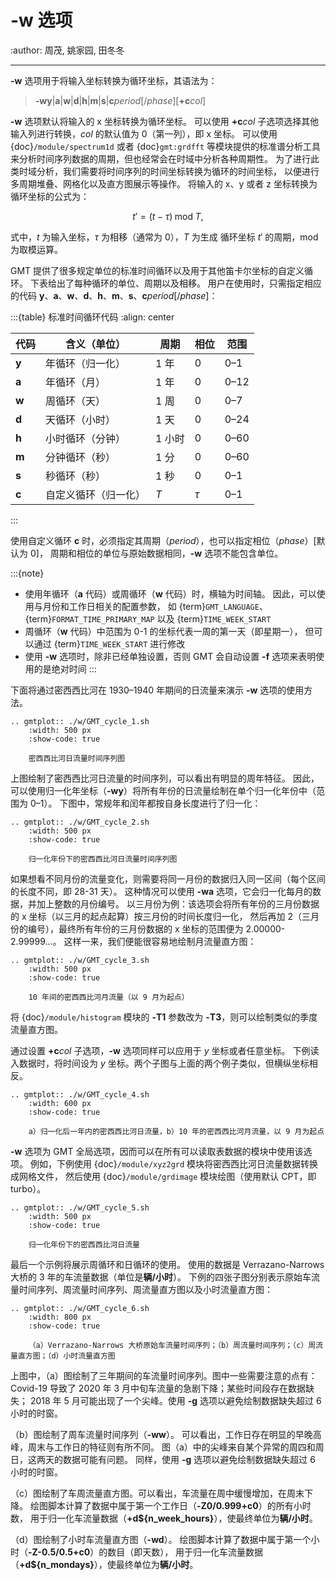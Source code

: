 # -w 选项

:author: 周茂, 姚家园, 田冬冬

---

**-w** 选项用于将输入坐标转换为循环坐标，其语法为：

> **-wy**|**a**|**w**|**d**|**h**|**m**|**s**|**c***period*\[/*phase*\]\[**+c***col*\]

**-w** 选项默认将输入的 x 坐标转换为循环坐标。
可以使用 **+c***col* 子选项选择其他输入列进行转换，*col* 的默认值为 0（第一列），即 x 坐标。
可以使用 {doc}`/module/spectrum1d` 或者 {doc}`gmt:grdfft` 等模块提供的标准谱分析工具
来分析时间序列数据的周期，但也经常会在时域中分析各种周期性。
为了进行此类时域分析，我们需要将时间序列的时间坐标转换为循环的时间坐标，
以便进行多周期堆叠、网格化以及直方图展示等操作。
将输入的 x、y 或者 z 坐标转换为循环坐标的公式为：

$$
t' = (t - \tau) \;\mathrm{mod}\; T,
$$

式中，*t* 为输入坐标，$\tau$ 为相移（通常为 0），*T* 为生成
循环坐标 $t'$ 的周期，$\mathrm{mod}$ 为取模运算。

GMT 提供了很多规定单位的标准时间循环以及用于其他笛卡尔坐标的自定义循环。
下表给出了每种循环的单位、周期以及相移。
用户在使用时，只需指定相应的代码
**y**、**a**、**w**、**d**、**h**、**m**、**s**、**c***period*\[/*phase*\]：

:::{table} 标准时间循环代码
:align: center

| **代码** | **含义**（**单位**） | **周期** | **相位** | **范围** |
| -------- | -------------------- | -------- | -------- | -------- |
| **y**    | 年循环（归一化）     | 1 年     | 0        | 0–1      |
| **a**    | 年循环（月）         | 1 年     | 0        | 0–12     |
| **w**    | 周循环（天）         | 1 周     | 0        | 0–7      |
| **d**    | 天循环（小时）       | 1 天     | 0        | 0–24     |
| **h**    | 小时循环（分钟）     | 1 小时   | 0        | 0–60     |
| **m**    | 分钟循环（秒）       | 1 分     | 0        | 0–60     |
| **s**    | 秒循环（秒）         | 1 秒     | 0        | 0–1      |
| **c**    | 自定义循环（归一化） | $T$      | $\tau$   | 0–1      |
:::

使用自定义循环 **c** 时，必须指定其周期（*period*），也可以指定相位（*phase*）[默认为 0]，
周期和相位的单位与原始数据相同，**-w** 选项不能包含单位。

:::{note}
- 使用年循环（**a** 代码）或周循环（**w** 代码）时，横轴为时间轴。
  因此，可以使用与月份和工作日相关的配置参数，
  如 {term}`GMT_LANGUAGE`、{term}`FORMAT_TIME_PRIMARY_MAP` 以及 {term}`TIME_WEEK_START`
- 周循环（**w** 代码）中范围为 0-1 的坐标代表一周的第一天（即星期一），
  但可以通过 {term}`TIME_WEEK_START` 进行修改
- 使用 **-w** 选项时，除非已经单独设置，否则 GMT 会自动设置 **-f** 选项来表明使用的是绝对时间
:::

下面将通过密西西比河在 1930–1940 年期间的日流量来演示 **-w** 选项的使用方法。

```{eval-rst}
.. gmtplot:: ./w/GMT_cycle_1.sh
    :width: 500 px
    :show-code: true

    密西西比河日流量时间序列图
```

上图绘制了密西西比河日流量的时间序列，可以看出有明显的周年特征。
因此，可以使用归一化年坐标（**-wy**）将所有年份的日流量绘制在单个归一化年份中（范围为 0–1）。
下图中，常规年和闰年都按自身长度进行了归一化：

```{eval-rst}
.. gmtplot:: ./w/GMT_cycle_2.sh
    :width: 500 px
    :show-code: true

    归一化年份下的密西西比河日流量时间序列图
```

如果想看不同月份的流量变化，则需要将同一月份的数据归入同一区间（每个区间的长度不同，即 28-31 天）。
这种情况可以使用 **-wa** 选项，它会归一化每月的数据，并加上整数的月份编号。
以三月份为例：该选项会将所有年份的三月份数据的 x 坐标（以三月的起点起算）按三月份的时间长度归一化，
然后再加 2（三月份的编号），最终所有年份的三月份数据的 x 坐标的范围便为 2.00000-2.99999...。
这样一来，我们便能很容易地绘制月流量直方图：

```{eval-rst}
.. gmtplot:: ./w/GMT_cycle_3.sh
    :width: 500 px
    :show-code: true

    10 年间的密西西比河月流量（以 9 月为起点）
```

将 {doc}`/module/histogram` 模块的  **-T1** 参数改为 **-T3**，则可以绘制类似的季度流量直方图。

通过设置 **+c***col* 子选项，**-w** 选项同样可以应用于 *y* 坐标或者任意坐标。
下例读入数据时，将时间设为  *y* 坐标。两个子图与上面的两个例子类似，但横纵坐标相反。

```{eval-rst}
.. gmtplot:: ./w/GMT_cycle_4.sh
    :width: 600 px
    :show-code: true

    a）归一化后一年内的密西西比河日流量，b）10 年的密西西比河月流量，以 9 月为起点
```

**-w** 选项为 GMT 全局选项，因而可以在所有可以读取表数据的模块中使用该选项。
例如，下例使用 {doc}`/module/xyz2grd` 模块将密西西比河日流量数据转换成网格文件，
然后使用 {doc}`/module/grdimage` 模块绘图（使用默认 CPT，即 turbo）。

```{eval-rst}
.. gmtplot:: ./w/GMT_cycle_5.sh
    :width: 500 px
    :show-code: true

    归一化年份下的密西西比河日流量
```

最后一个示例将展示周循环和日循环的使用。
使用的数据是 Verrazano-Narrows 大桥的 3 年的车流量数据（单位是**辆/小时**）。
下例的四张子图分别表示原始车流量时间序列、周流量时间序列、周流量直方图以及小时流量直方图：

```{eval-rst}
.. gmtplot:: ./w/GMT_cycle_6.sh
    :width: 800 px
    :show-code: true

    （a）Verrazano-Narrows 大桥原始车流量时间序列；（b）周流量时间序列；（c）周流量直方图；（d）小时流量直方图
```

上图中，（a）图绘制了三年期间的车流量时间序列。图中一些需要注意的点有：
Covid-19 导致了 2020 年 3 月中旬车流量的急剧下降；某些时间段存在数据缺失；
2018 年 5 月可能出现了一个尖峰。使用 **-g** 选项以避免绘制数据缺失超过 6 小时的时窗。

（b）图绘制了周车流量时间序列（**-ww**）。
可以看出，工作日存在明显的早晚高峰，周末与工作日的特征则有所不同。
图（a）中的尖峰来自某个异常的周四和周日，这两天的数据可能有问题。
同样，使用 **-g** 选项以避免绘制数据缺失超过 6 小时的时窗。

（c）图绘制了车周流量直方图。可以看出，车流量在周中缓慢增加，在周末下降。
绘图脚本计算了数据中属于第一个工作日（**-Z0/0.999+c0**）的所有小时数，
用于归一化车流量数据（**+d\$\{n_week_hours}**），使最终单位为**辆/小时**。

（d）图绘制了小时车流量直方图（**-wd**）。
绘图脚本计算了数据中属于第一个小时（**-Z-0.5/0.5+c0**）的数目（即天数），
用于归一化车流量数据（**+d\$\{n_mondays}**），使最终单位为**辆/小时**。
